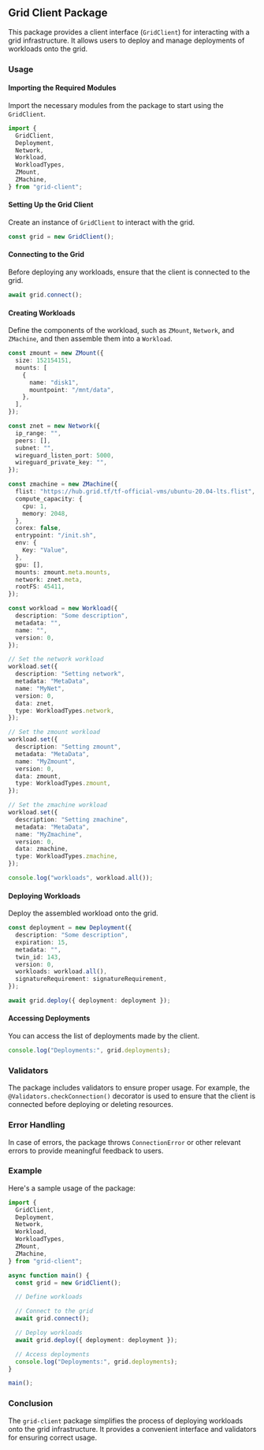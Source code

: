 ## Grid Client Package

This package provides a client interface (`GridClient`) for interacting with a grid infrastructure. It allows users to deploy and manage deployments of workloads onto the grid.

### Usage

#### Importing the Required Modules

Import the necessary modules from the package to start using the `GridClient`.

```typescript
import {
  GridClient,
  Deployment,
  Network,
  Workload,
  WorkloadTypes,
  ZMount,
  ZMachine,
} from "grid-client";
```

#### Setting Up the Grid Client

Create an instance of `GridClient` to interact with the grid.

```typescript
const grid = new GridClient();
```

#### Connecting to the Grid

Before deploying any workloads, ensure that the client is connected to the grid.

```typescript
await grid.connect();
```

#### Creating Workloads

Define the components of the workload, such as `ZMount`, `Network`, and `ZMachine`, and then assemble them into a `Workload`.

```typescript
const zmount = new ZMount({
  size: 152154151,
  mounts: [
    {
      name: "disk1",
      mountpoint: "/mnt/data",
    },
  ],
});

const znet = new Network({
  ip_range: "",
  peers: [],
  subnet: "",
  wireguard_listen_port: 5000,
  wireguard_private_key: "",
});

const zmachine = new ZMachine({
  flist: "https://hub.grid.tf/tf-official-vms/ubuntu-20.04-lts.flist",
  compute_capacity: {
    cpu: 1,
    memory: 2048,
  },
  corex: false,
  entrypoint: "/init.sh",
  env: {
    Key: "Value",
  },
  gpu: [],
  mounts: zmount.meta.mounts,
  network: znet.meta,
  rootFS: 45411,
});

const workload = new Workload({
  description: "Some description",
  metadata: "",
  name: "",
  version: 0,
});

// Set the network workload
workload.set({
  description: "Setting network",
  metadata: "MetaData",
  name: "MyNet",
  version: 0,
  data: znet,
  type: WorkloadTypes.network,
});

// Set the zmount workload
workload.set({
  description: "Setting zmount",
  metadata: "MetaData",
  name: "MyZmount",
  version: 0,
  data: zmount,
  type: WorkloadTypes.zmount,
});

// Set the zmachine workload
workload.set({
  description: "Setting zmachine",
  metadata: "MetaData",
  name: "MyZmachine",
  version: 0,
  data: zmachine,
  type: WorkloadTypes.zmachine,
});

console.log("workloads", workload.all());
```

#### Deploying Workloads

Deploy the assembled workload onto the grid.

```typescript
const deployment = new Deployment({
  description: "Some description",
  expiration: 15,
  metadata: "",
  twin_id: 143,
  version: 0,
  workloads: workload.all(),
  signatureRequirement: signatureRequirement,
});

await grid.deploy({ deployment: deployment });
```

#### Accessing Deployments

You can access the list of deployments made by the client.

```typescript
console.log("Deployments:", grid.deployments);
```

### Validators

The package includes validators to ensure proper usage. For example, the `@Validators.checkConnection()` decorator is used to ensure that the client is connected before deploying or deleting resources.

### Error Handling

In case of errors, the package throws `ConnectionError` or other relevant errors to provide meaningful feedback to users.

### Example

Here's a sample usage of the package:

```typescript
import {
  GridClient,
  Deployment,
  Network,
  Workload,
  WorkloadTypes,
  ZMount,
  ZMachine,
} from "grid-client";

async function main() {
  const grid = new GridClient();

  // Define workloads

  // Connect to the grid
  await grid.connect();

  // Deploy workloads
  await grid.deploy({ deployment: deployment });

  // Access deployments
  console.log("Deployments:", grid.deployments);
}

main();
```

### Conclusion

The `grid-client` package simplifies the process of deploying workloads onto the grid infrastructure. It provides a convenient interface and validators for ensuring correct usage.
